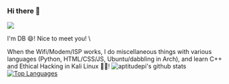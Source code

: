 ### Hi there 👋

<!--
**aptitudepi/aptitudepi** is a ✨ _special_ ✨ repository because its `README.md` (this file) appears on your GitHub profile.
![](https://komarev.com/ghpvc/?username=aptitudepi)
Here are some ideas to get you started:

- 🔭 I’m currently working on ...
- 🌱 I’m currently learning ...
- 👯 I’m looking to collaborate on ...
- 🤔 I’m looking for help with ...
- 💬 Ask me about ...
- 📫 How to reach me: ...
- 😄 Pronouns: ...
- ⚡ Fun fact: ...
-->


![](https://media.giphy.com/media/mW05nwEyXLP0Y/giphy.gif)

I'm DB 😄! Nice to meet you! \

When the Wifi/Modem/ISP works, I do miscellaneous things with various languages (Python, HTML/CSS/JS, Ubuntu/dabbling in Arch), and learn C++ and Ethical Hacking in Kali Linux 🌱🤔!
![aptitudepi's github stats](https://github-readme-stats.vercel.app/api?username=aptitudepi&bg_color=60,0000ff,ff0000&show_icons=true&&text_color=c0c0c0&title_color=ffffff)
[![Top Languages](https://github-readme-stats.vercel.app/api/top-langs/?username=aptitudepi&layout=compact)](https://github.com/anuraghazra/github-readme-stats)
